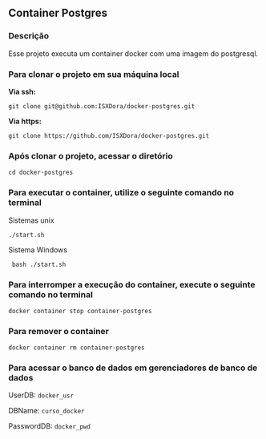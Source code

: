 ## Container Postgres 

### Descrição 

Esse projeto executa um container docker com uma imagem do postgresql.

### Para clonar o projeto em sua máquina local

**Via ssh:**

```git clone git@github.com:ISXDora/docker-postgres.git```

**Via https:**

```git clone https://github.com/ISXDora/docker-postgres.git```

### Após clonar o projeto, acessar o diretório

```cd docker-postgres```

### Para executar o container, utilize o seguinte comando no terminal

Sistemas unix

``` ./start.sh ```

Sistema Windows

``` bash ./start.sh```

### Para interromper a execução do container, execute o seguinte comando no terminal

``` docker container stop container-postgres ```

### Para remover o container

``` docker container rm container-postgres ```

### Para acessar o banco de dados em gerenciadores de banco de dados 


UserDB: `docker_usr`

DBName: `curso_docker`

PasswordDB: `docker_pwd`

